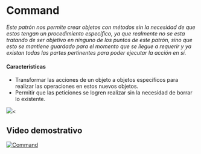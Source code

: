 # Command
*Este patrón nos permite crear objetos con métodos sin la necesidad de que estos tengan un procedimiento específico, ya que realmente no se esta tratando de ser objetivo en ninguno de los puntos de este patrón, sino que esto se mantiene guardado para el momento que se llegue a requerir y ya existan todas las partes pertinentes para poder ejecutar la acción en sí.*

#### Características
  - Transformar las acciones de un objeto a objetos específicos para realizar las operaciones en estos nuevos objetos.
  - Permitir que las peticiones se logren realizar sin la necesidad de borrar lo existente.

![](https://github.com/tectijuana/javapdd/blob/master/Command/UML.png?raw=true)<

## Video demostrativo

[![Command](http://img.youtube.com/vi/6H_w4p7_Q5k/0.jpg)](http://www.youtube.com/watch?v=6H_w4p7_Q5k)
